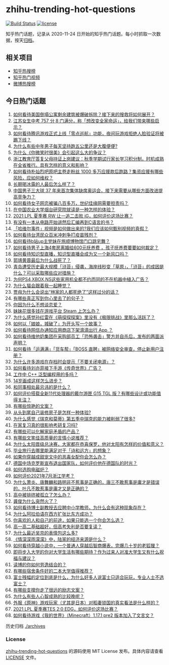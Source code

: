 # zhihu-trending-hot-questions

[![Build Status](https://github.com/justjavac/zhihu-trending-hot-questions/workflows/ci/badge.svg?branch=master)](https://github.com/justjavac/zhihu-trending-hot-questions/actions)
[![license](https://img.shields.io/github/license/justjavac/zhihu-trending-hot-questions)](https://github.com/justjavac/zhihu-trending-hot-questions/blob/master/LICENSE)

知乎热门话题，记录从 2020-11-24 日开始的知乎热门话题。每小时抓取一次数据，按天[归档](./archives)。

## 相关项目

- [知乎热搜榜](https://github.com/justjavac/zhihu-trending-top-search)
- [知乎热门视频](https://github.com/justjavac/zhihu-trending-hot-video)
- [微博热搜榜](https://github.com/justjavac/weibo-trending-hot-search)

## 今日热门话题

<!-- BEGIN -->
<!-- 最后更新时间 Tue Jul 06 2021 04:01:52 GMT+0800 (China Standard Time) -->

1. [如何看待美国倒塌公寓剩余建筑被爆破拆除？接下来的搜救将如何展开？](https://www.zhihu.com/question/470179252)
2. [江苏女生中考 757 分 8
   门满分，称「想改变全家命运」，给我们带来哪些启示？](https://www.zhihu.com/question/470149393)
3. [如何看待腾讯游戏正式上线「零点巡航」功能，夜间玩游戏拒绝人脸验证将被踢下线？](https://www.zhihu.com/question/470166057)
4. [为什么有些中年男子每天坚持跑五公里还是大腹便便?](https://www.zhihu.com/question/457131875)
5. [为什么《你微笑时很美》会引起这么大的争议？](https://www.zhihu.com/question/467798509)
6. [浙江教育厅答复父母持证上岗建议：秋季学期试行家长学习积分制，时机成熟在全省推行。具有怎样的意义和影响？](https://www.zhihu.com/question/470144683)
7. [如何看待朴灿烈吧原吧主卷走粉丝 1000
   多万应援款后跑路？集资应援有哪些风险，应如何维权？](https://www.zhihu.com/question/469617778)
8. [长期喝冰露的人最后怎么样了？](https://www.zhihu.com/question/324463577)
9. [中国男子三大球 37
   年来首次集体缺席奥运会，接下来需要从哪些方面改进提高竞争力？](https://www.zhihu.com/question/469581004)
10. [如何看待女子网恋被骗八百多万，世纪佳缘网需要担责吗？](https://www.zhihu.com/question/470130941)
11. [在中国农业大学烟台研究院就读是一种怎样的体验？](https://www.zhihu.com/question/395900199)
12. [2021 LPL 夏季赛 RW 让一追二击败
    iG，如何评价这场比赛？](https://www.zhihu.com/question/470215654)
13. [有没有一本从电路开始讲然后汇编再到C语言的书？](https://www.zhihu.com/question/469693594)
14. [「哈维尔事件」视频是如何做出来的?我们应该如何甄别视频的真假？](https://www.zhihu.com/question/469908344)
15. [如何看待台湾民众百米冲刺争打疫苗残剂？](https://www.zhihu.com/question/469960214)
16. [如何看待b站up主党妹在旅顺博物馆门口跳宅舞？](https://www.zhihu.com/question/469738970)
17. [如何看待男子上海4套房离婚给600元抚养费
    ，孩子抚养费要要如何裁定？](https://www.zhihu.com/question/470202472)
18. [如何看待知识型直播，知识型直播会成为又一个新风口吗？](https://www.zhihu.com/question/470192255)
19. [郭靖黄蓉最后为什么战死了？](https://www.zhihu.com/question/468610755)
20. [青岛遭受历史最大规模「浒苔」侵袭，海岸线秒变「草原」，「浒苔」的成因是什么？可以采取哪些应对措施？](https://www.zhihu.com/question/468731794)
21. [为何PS4,XBOX,NS这些家用机全都不约而同的不在机器中植入广告？](https://www.zhihu.com/question/469705352)
22. [为什么猫会跟着我一起睡觉？](https://www.zhihu.com/question/460735158)
23. [贾母为什么会说出“林家的人都死绝了”这样过分的话？](https://www.zhihu.com/question/468517059)
24. [有哪些真正写到你心里去了的句子？](https://www.zhihu.com/question/281637180)
25. [你因为什么不想谈恋爱？](https://www.zhihu.com/question/467291312)
26. [妹妹花很多钱在游戏平台 Steam 上怎么办？](https://www.zhihu.com/question/467965628)
27. [为什么感觉孙红雷在《萌探探探案》里没有《极限挑战》里那么活跃了？](https://www.zhihu.com/question/467421033)
28. [如何以「娘娘，城破了」为开头写一个故事？](https://www.zhihu.com/question/455531791)
29. [如何看待网信办通知应用商店下架滴滴出行 App ？](https://www.zhihu.com/question/470015739)
30. [如何看待维他奶集团在采购部员工「恐怖袭击」警方并自杀后，发布的两面派声明？](https://www.zhihu.com/question/469732478)
31. [如何看待「运满满」「货车帮」「BOSS
    直聘」被网络安全审查，停止新用户注册？](https://www.zhihu.com/question/470104949)
32. [为什么许多游戏在存档时会提示「不要关闭电源」？](https://www.zhihu.com/question/469514688)
33. [如何看待刘亦菲接下手游《传奇世界》广告？](https://www.zhihu.com/question/469422532)
34. [工作中 C++ 泛型编程用的多吗？](https://www.zhihu.com/question/22994182)
35. [14岁画成这样怎么进步？](https://www.zhihu.com/question/469372036)
36. [和同事相处最忌讳的是什么？](https://www.zhihu.com/question/294492493)
37. [如何评价搭载全新11代处理器的戴尔游匣 G15 TGL
    版？有哪些设计或功能值得关注？](https://www.zhihu.com/question/466820785)
38. [有哪些惊艳的文案？](https://www.zhihu.com/question/459587637)
39. [从头到尾自己装修房子是怎样一种体验?](https://www.zhihu.com/question/31038596)
40. [为什么感觉《瑞克和莫蒂》第五季中瑞克的能力被削弱了很多?](https://www.zhihu.com/question/466419064)
41. [在家复习真的很影响考研复习吗?](https://www.zhihu.com/question/465680815)
42. [有哪些可以化解家庭矛盾的产品？](https://www.zhihu.com/question/463153615)
43. [有哪些文笔佳高质量的言情小说推荐？](https://www.zhihu.com/question/35334758)
44. [为什么太阳晋级总决赛，大家都在恭喜保罗，他对太阳有怎样的价值和意义？](https://www.zhihu.com/question/469265691)
45. [毕业旅行去哪里能满足对于「诗和远方」的想象？](https://www.zhihu.com/question/461563310)
46. [如果你穿越成甜宠文中的恶毒女配你会怎么办？](https://www.zhihu.com/question/367845869)
47. [德国中场克罗斯宣布退出国家队，如何评价他在德国队的时光？](https://www.zhihu.com/question/469599762)
48. [如何选购电磁炉？](https://www.zhihu.com/question/19731617)
49. [如何评价2021年7月浙江学考？](https://www.zhihu.com/question/438511758)
50. [为什么萧炎、唐舞麟和路明非不惹事是正确的，唐三不敢惹事是庸才是错误的，叶凡不敢惹事是庸才又是正确的？](https://www.zhihu.com/question/469255466)
51. [高中被排挤被孤立了怎么办？](https://www.zhihu.com/question/466031743)
52. [龚俊为什么突然火了？](https://www.zhihu.com/question/469659869)
53. [如何看待博士副教授去应聘中小学教师，为什么会有这种现象存在？](https://www.zhihu.com/question/469006927)
54. [为什么阿拉伯语在西方扩张比东方成功？](https://www.zhihu.com/question/464466767)
55. [你喜欢的人和自己的前途，如果只能选一个你会怎么选？](https://www.zhihu.com/question/469180114)
56. [高一高二基础超好，但高考失利是否要复读？](https://www.zhihu.com/question/467953916)
57. [为什么最近吴京的表情包这么多?](https://www.zhihu.com/question/459051105)
58. [《情深深雨濛濛》中，陆家的经济来源是什么？](https://www.zhihu.com/question/54479741)
59. [如何看待穿越小说中，一个普通人穿越后智商爆表，完爆几十岁的老狐狸？](https://www.zhihu.com/question/376857581)
60. [即将步入大学的你对大学生活有哪些期待？作为过来人对准大学生又有什么祝福与建议？](https://www.zhihu.com/question/469460738)
61. [读博的你如何劳逸结合的？](https://www.zhihu.com/question/460861080)
62. [有哪些宿舍条件好的二本大学值得推荐？](https://www.zhihu.com/question/405920733)
63. [富士残幅的定位到底是什么，为什么好多人说富士只适合玩玩，专业人士不选富士？](https://www.zhihu.com/question/470044599)
64. [有哪些支撑你走了很远的励志文案？](https://www.zhihu.com/question/460253646)
65. [为什么有些人心智成熟的比较晚呢？](https://www.zhihu.com/question/283077831)
66. [外服《原神》游戏玩家（尤其是日本）对稻妻锁国的真实看法是什么样的？](https://www.zhihu.com/question/469647926)
67. [2021 LPL 夏季赛TES 2:0
    EDG，如何评价这场比赛？](https://www.zhihu.com/question/469986525)
68. [如何看待游戏《我的世界》（Minecraft）1.17.1 pre2
    版本加入了文言文？](https://www.zhihu.com/question/469226186)

<!-- END -->

历史归档 [./archives](./archives)

### License

[zhihu-trending-hot-questions](https://github.com/justjavac/zhihu-trending-hot-questions)
的源码使用 MIT License 发布。具体内容请查看 [LICENSE](./LICENSE) 文件。
